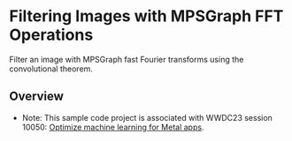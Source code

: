 # Filtering Images with MPSGraph FFT Operations

Filter an image with MPSGraph fast Fourier transforms using the convolutional theorem.

## Overview

- Note: This sample code project is associated with WWDC23 session 10050: [Optimize machine learning for Metal apps](https://developer.apple.com/wwdc23/10050).


